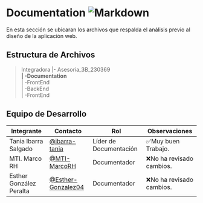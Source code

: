 # Documentation ![Markdown](https://img.shields.io/badge/Markdown-000000?styke=for-the-bodge&logo=markdown&logoColor=white)

En esta sección se ubicaran los archivos que respalda el análisis previo al diseño de la aplicación web. 

## Estructura de Archivos

>Integradora |- Asesoria_3B_230369 <br>
>**| -Documentation** <br>
>| -FrontEnd <br>
>| -BackEnd <br>
>| -FrontEnd 

## Equipo de Desarrollo

|Integrante|Contacto|Rol|Observaciones|
|----------|--------|---|-------------|
|Tania Ibarra Salgado|[@ibarra-tania](https://github.com/ibarra-tania)|Líder de Documentación|✅Muy buen Trabajo.|
|MTI. Marco RH|[@MTI-MarcoRH](https://github.com/MTI-MarcoRH)|Documentador|❌No ha revisado cambios.|
|Esther González Peralta|[@Esther-Gonzalez04](https://github.com/Esther-Gonzalez04)|Documentador|❌No ha revisado cambios.|